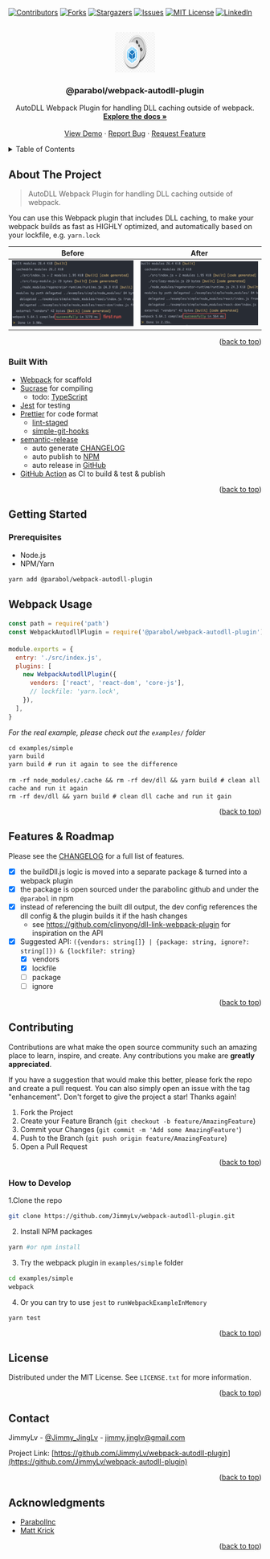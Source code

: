 <div id="top"></div>
<!--
*** Thanks for checking out the Best-README-Template. If you have a suggestion
*** that would make this better, please fork the repo and create a pull request
*** or simply open an issue with the tag "enhancement".
*** Don't forget to give the project a star!
*** Thanks again! Now go create something AMAZING! :D
-->

<!-- PROJECT SHIELDS -->
<!--
*** I'm using markdown "reference style" links for readability.
*** Reference links are enclosed in brackets [ ] instead of parentheses ( ).
*** See the bottom of this document for the declaration of the reference variables
*** for contributors-url, forks-url, etc. This is an optional, concise syntax you may use.
*** https://www.markdownguide.org/basic-syntax/#reference-style-links
-->

[![Contributors][contributors-shield]][contributors-url]
[![Forks][forks-shield]][forks-url]
[![Stargazers][stars-shield]][stars-url]
[![Issues][issues-shield]][issues-url]
[![MIT License][license-shield]][license-url]
[![LinkedIn][linkedin-shield]][linkedin-url]

<!-- PROJECT LOGO -->
<br />
<div align="center">
  <a href="https://github.com/JimmyLv/webpack-autodll-plugin">
    <img src="./images/logo.png" alt="Logo" width="80" height="80">
  </a>

<h3 align="center">@parabol/webpack-autodll-plugin</h3>

  <p align="center">
    AutoDLL Webpack Plugin for handling DLL caching outside of webpack.
    <br />
    <a href="https://github.com/JimmyLv/webpack-autodll-plugin"><strong>Explore the docs »</strong></a>
    <br />
    <br />
    <a href="https://github.com/JimmyLv/webpack-autodll-plugin/blob/master/examples/simple/webpack.config.js">View Demo</a>
    ·
    <a href="https://github.com/JimmyLv/webpack-autodll-plugin/issues">Report Bug</a>
    ·
    <a href="https://github.com/JimmyLv/webpack-autodll-plugin/issues">Request Feature</a>
  </p>
</div>

<!-- TABLE OF CONTENTS -->
<details>
  <summary>Table of Contents</summary>
  <ol>
    <li>
      <a href="#about-the-project">About The Project</a>
      <ul>
        <li><a href="#built-with">Built With</a></li>
      </ul>
    </li>
    <li>
      <a href="#getting-started">Getting Started</a>
      <ul>
        <li><a href="#prerequisites">Prerequisites</a></li>
        <li><a href="#installation">Installation</a></li>
      </ul>
    </li>
    <li><a href="#usage">Usage</a></li>
    <li><a href="#roadmap">Roadmap</a></li>
    <li><a href="#contributing">Contributing</a></li>
    <li><a href="#license">License</a></li>
    <li><a href="#contact">Contact</a></li>
    <li><a href="#acknowledgments">Acknowledgments</a></li>
  </ol>
</details>

<!-- ABOUT THE PROJECT -->

## About The Project

> AutoDLL Webpack Plugin for handling DLL caching outside of webpack.

You can use this Webpack plugin that includes DLL caching, to make your webpack builds as fast as HIGHLY optimized, and automatically based on your lockfile, e.g. `yarn.lock`

Before | After |
--------|-------|
![img.png](images/before.png)|![img.png](images/after.png)

<p align="right">(<a href="#top">back to top</a>)</p>

### Built With

- [Webpack](https://webpack.js.org/) for scaffold
- [Sucrase](https://github.com/alangpierce/sucrase) for compiling
  - todo: [TypeScript](https://www.typescriptlang.org/)
- [Jest](https://facebook.github.io/jest/) for testing
- [Prettier](https://prettier.io/) for code format
  - [lint-staged](https://github.com/okonet/lint-staged)
  - [simple-git-hooks](https://github.com/toplenboren/simple-git-hooks)
- [semantic-release](https://github.com/semantic-release/semantic-release)
  - auto generate [CHANGELOG](./docs/CHANGELOG.md)
  - auto publish to [NPM](https://www.npmjs.com/settings/parabol/packages)
  - auto release in [GitHub](https://github.com/JimmyLv/webpack-autodll-plugin/releases)
- [GitHub Action](https://github.com/JimmyLv/webpack-autodll-plugin/actions) as CI to build & test & publish 

<p align="right">(<a href="#top">back to top</a>)</p>

<!-- GETTING STARTED -->

## Getting Started

### Prerequisites

- Node.js
- NPM/Yarn

```sh
yarn add @parabol/webpack-autodll-plugin 
```

<!-- USAGE EXAMPLES -->

## Webpack Usage

```js
const path = require('path')
const WebpackAutodllPlugin = require('@parabol/webpack-autodll-plugin')

module.exports = {
  entry: './src/index.js',
  plugins: [
    new WebpackAutodllPlugin({
      vendors: ['react', 'react-dom', 'core-js'],
      // lockfile: 'yarn.lock',
    }),
  ],
}
```

_For the real example, please check out the `examples/` folder_

```shell
cd examples/simple
yarn build
yarn build # run it again to see the difference

rm -rf node_modules/.cache && rm -rf dev/dll && yarn build # clean all cache and run it again
rm -rf dev/dll && yarn build # clean dll cache and run it gain
```

<p align="right">(<a href="#top">back to top</a>)</p>

<!-- ROADMAP -->

## Features & Roadmap

Please see the [CHANGELOG](./docs/CHANGELOG.md) for a full list of features.

- [x] the buildDll.js logic is moved into a separate package & turned into a webpack plugin
- [x] the package is open sourced under the parabolinc github and under the `@parabol` in npm
- [x] instead of referencing the built dll output, the dev config references the dll config & the plugin builds it if the hash changes
  - see https://github.com/clinyong/dll-link-webpack-plugin for inspiration on the API
- [x] Suggested API: `({vendors: string[]} | {package: string, ignore?: string[]}) & {lockfile?: string}`
  - [x] vendors
  - [x] lockfile
  - [ ] package
  - [ ] ignore

<p align="right">(<a href="#top">back to top</a>)</p>

<!-- CONTRIBUTING -->

## Contributing

Contributions are what make the open source community such an amazing place to learn, inspire, and create. Any contributions you make are **greatly appreciated**.

If you have a suggestion that would make this better, please fork the repo and create a pull request. You can also simply open an issue with the tag "enhancement".
Don't forget to give the project a star! Thanks again!

1. Fork the Project
2. Create your Feature Branch (`git checkout -b feature/AmazingFeature`)
3. Commit your Changes (`git commit -m 'Add some AmazingFeature'`)
4. Push to the Branch (`git push origin feature/AmazingFeature`)
5. Open a Pull Request

<p align="right">(<a href="#top">back to top</a>)</p>

### How to Develop

1.Clone the repo

```sh
git clone https://github.com/JimmyLv/webpack-autodll-plugin.git
```

2. Install NPM packages

```sh
yarn #or npm install
```

3. Try the webpack plugin in `examples/simple` folder

```sh
cd examples/simple
webpack
```

4. Or you can try to use `jest` to `runWebpackExampleInMemory`

```shell
yarn test
```

<p align="right">(<a href="#top">back to top</a>)</p>

<!-- LICENSE -->

## License

Distributed under the MIT License. See `LICENSE.txt` for more information.

<p align="right">(<a href="#top">back to top</a>)</p>

<!-- CONTACT -->

## Contact

JimmyLv - [@Jimmy_JingLv](https://twitter.com/Jimmy_JingLv) - jimmy.jinglv@gmail.com

Project Link: [https://github.com/JimmyLv/webpack-autodll-plugin](https://github.com/JimmyLv/webpack-autodll-plugin)

<p align="right">(<a href="#top">back to top</a>)</p>

<!-- ACKNOWLEDGMENTS -->

## Acknowledgments

- [ParabolInc](https://github.com/ParabolInc/parabol)
- [Matt Krick](https://github.com/mattkrick)

<p align="right">(<a href="#top">back to top</a>)</p>

<!-- MARKDOWN LINKS & IMAGES -->
<!-- https://www.markdownguide.org/basic-syntax/#reference-style-links -->

[contributors-shield]: https://img.shields.io/github/contributors/JimmyLv/webpack-autodll-plugin.svg?style=for-the-badge
[contributors-url]: https://github.com/JimmyLv/webpack-autodll-plugin/graphs/contributors
[forks-shield]: https://img.shields.io/github/forks/JimmyLv/webpack-autodll-plugin.svg?style=for-the-badge
[forks-url]: https://github.com/JimmyLv/webpack-autodll-plugin/network/members
[stars-shield]: https://img.shields.io/github/stars/JimmyLv/webpack-autodll-plugin.svg?style=for-the-badge
[stars-url]: https://github.com/JimmyLv/webpack-autodll-plugin/stargazers
[issues-shield]: https://img.shields.io/github/issues/JimmyLv/webpack-autodll-plugin.svg?style=for-the-badge
[issues-url]: https://github.com/JimmyLv/webpack-autodll-plugin/issues
[license-shield]: https://img.shields.io/github/license/JimmyLv/webpack-autodll-plugin.svg?style=for-the-badge
[license-url]: https://github.com/JimmyLv/webpack-autodll-plugin/blob/master/LICENSE.txt
[linkedin-shield]: https://img.shields.io/badge/-LinkedIn-black.svg?style=for-the-badge&logo=linkedin&colorB=555
[linkedin-url]: https://linkedin.com/in/jimmy-lv
[product-screenshot]: images/screenshot.png

